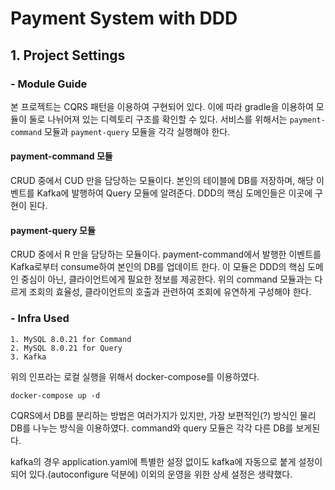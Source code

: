 # Payment System with DDD

## 1. Project Settings
### - Module Guide
본 프로젝트는 CQRS 패턴을 이용하여 구현되어 있다.
이에 따라 gradle을 이용하여 모듈이 둘로 나뉘어져 있는 디렉토리 구조를 확인할 수 있다. 
서비스를 위해서는 `payment-command` 모듈과 `payment-query` 모듈을 각각 실행해야 한다.

#### payment-command 모듈
CRUD 중에서 CUD 만을 담당하는 모듈이다.
본인의 테이블에 DB를 저장하며, 해당 이벤트를 Kafka에 발행하여 Query 모듈에 알려준다.
DDD의 핵심 도메인들은 이곳에 구현이 된다.

#### payment-query 모듈
CRUD 중에서 R 만을 담당하는 모듈이다.
payment-command에서 발행한 이벤트를 Kafka로부터 consume하여 본인의 DB를 업데이트 한다.
이 모듈은 DDD의 핵심 도메인 중심이 아닌, 클라이언트에게 필요한 정보를 제공한다. 위의 command 모듈과는 다르게 조회의 효율성, 클라이언트의 호출과 관련하여 조회에 유연하게 구성해야 한다.

### - Infra Used
```
1. MySQL 8.0.21 for Command
2. MySQL 8.0.21 for Query
3. Kafka
```
위의 인프라는 로컬 실행을 위해서 docker-compose를 이용하였다.
```
docker-compose up -d
```
CQRS에서 DB를 분리하는 방법은 여러가지가 있지만, 가장 보편적인(?) 방식인 물리 DB를 나누는 방식을 이용하였다.
command와 query 모듈은 각각 다른 DB를 보게된다. 

kafka의 경우 application.yaml에 특별한 설정 없이도 kafka에 자동으로 붙게 설정이 되어 있다.(autoconfigure 덕분에)
이외의 운영을 위한 상세 설정은 생략했다.

